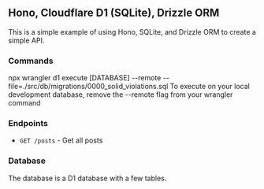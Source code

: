 ## Hono, Cloudflare D1 (SQLite), Drizzle ORM

This is a simple example of using Hono, SQLite, and Drizzle ORM to create a simple API.

### Commands

npx wrangler d1 execute [DATABASE] --remote --file=./src/db/migrations/0000_solid_violations.sql
To execute on your local development database, remove the --remote flag from your wrangler command

### Endpoints

- `GET /posts` - Get all posts

### Database

The database is a D1 database with a few tables.
